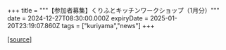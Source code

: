 +++
title = """【参加者募集】くりふとキッチンワークショップ（1月分）"""
date = 2024-12-27T08:30:00.000Z
expiryDate = 2025-01-20T23:19:07.860Z
tags = ["kuriyama","news"]
+++


[[source]](https://www.town.kuriyama.hokkaido.jp/soshiki/53/22552.html)
